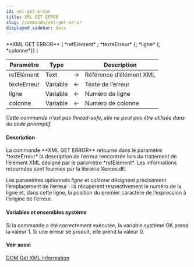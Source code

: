 ```yaml
---
id: xml-get-error
title: XML GET ERROR
slug: /commands/xml-get-error
displayed_sidebar: docs
---
```


<!--REF #_command_.XML GET ERROR.Syntax-->**XML GET ERROR** ( *refElément* ; *texteErreur* {; *ligne* {; *colonne*}} )<!-- END REF-->
<!--REF #_command_.XML GET ERROR.Params-->
| Paramètre | Type |  | Description |
| --- | --- | --- | --- |
| refElément | Text | &#8594;  | Référence d’élément XML |
| texteErreur | Variable | &#8592; | Texte de l’erreur |
| ligne | Variable | &#8592; | Numéro de ligne |
| colonne | Variable | &#8592; | Numéro de colonne |

<!-- END REF-->

*Cette commande n'est pas thread-safe, elle ne peut pas être utilisée dans du code préemptif.*


#### Description 

<!--REF #_command_.XML GET ERROR.Summary-->La commande **XML GET ERROR** retourne dans le paramètre *texteErreur* la description de l’erreur rencontrée lors du traitement de l’élément XML désigné par le paramètre *refElément*.<!-- END REF--> Les informations retournées sont fournies par la librairie Xerces.dll. 

Les paramètres optionnels *ligne* et *colonne* désignent précisément l’emplacement de l’erreur : ils récupèrent respectivement le numéro de la ligne et, dans cette ligne, la position du premier caractère de l’expression à l’origine de l’erreur. 

#### Variables et ensembles système 

Si la commande a été correctement exécutée, la variable système OK prend la valeur 1\. Si une erreur se produit, elle prend la valeur 0.

#### Voir aussi 

[DOM Get XML information](dom-get-xml-information.md)  